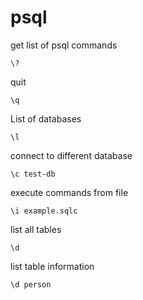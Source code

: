 # psql

get list of psql commands
```
\?
```

quit
```
\q
```

List of databases
```
\l
```

connect to different database
```
\c test-db
```

execute commands from file
```
\i example.sqlc
```

list all tables
```
\d
```

list table information
```
\d person
```
